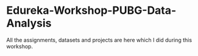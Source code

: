 # Edureka-Workshop-PUBG-Data-Analysis

All the assignments, datasets and projects are here which I did during this workshop.
